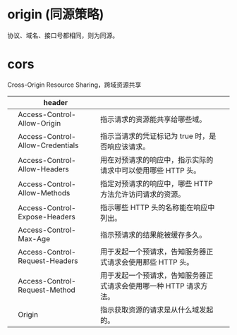 # origin (同源策略)
协议、域名、接口号都相同，则为同源。  

# cors
Cross-Origin Resource Sharing，跨域资源共享  

||header|||
|-|-|-|-|
||Access-Control-Allow-Origin|指示请求的资源能共享给哪些域。||
||Access-Control-Allow-Credentials|指示当请求的凭证标记为 true 时，是否响应该请求。||
||Access-Control-Allow-Headers|用在对预请求的响应中，指示实际的请求中可以使用哪些 HTTP 头。||
||Access-Control-Allow-Methods|指定对预请求的响应中，哪些 HTTP 方法允许访问请求的资源。||
||Access-Control-Expose-Headers|指示哪些 HTTP 头的名称能在响应中列出。||
||Access-Control-Max-Age|指示预请求的结果能被缓存多久。||
||Access-Control-Request-Headers|用于发起一个预请求，告知服务器正式请求会使用那些 HTTP 头。||
||Access-Control-Request-Method|用于发起一个预请求，告知服务器正式请求会使用哪一种 HTTP 请求方法。||
||Origin|指示获取资源的请求是从什么域发起的。||

